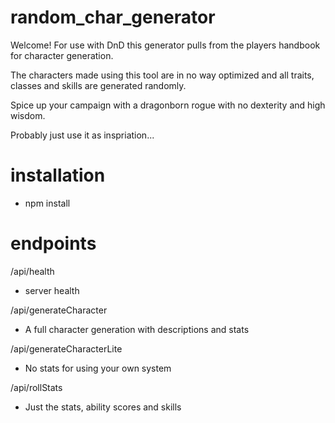 # random_char_generator

Welcome! For use with DnD this generator pulls from the players handbook for character generation.

The characters made using this tool are in no way optimized and all traits, classes and skills are generated randomly.

Spice up your campaign with a dragonborn rogue with no dexterity and high wisdom.

Probably just use it as inspriation...

# installation

- npm install

# endpoints
/api/health
- server health

/api/generateCharacter
- A full character generation with descriptions and stats

/api/generateCharacterLite
- No stats for using your own system

/api/rollStats
- Just the stats, ability scores and skills
